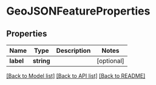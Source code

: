 # GeoJSONFeatureProperties

## Properties
Name | Type | Description | Notes
------------ | ------------- | ------------- | -------------
**label** | **string** |  | [optional] 

[[Back to Model list]](../README.md#documentation-for-models) [[Back to API list]](../README.md#documentation-for-api-endpoints) [[Back to README]](../README.md)


